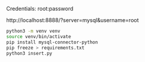 Credentials: root:password

http://localhost:8888/?server=mysql&username=root


```bash
python3 -m venv venv
source venv/bin/activate
pip install mysql-connector-python
pip freeze > requirements.txt
python3 insert.py 
 ```